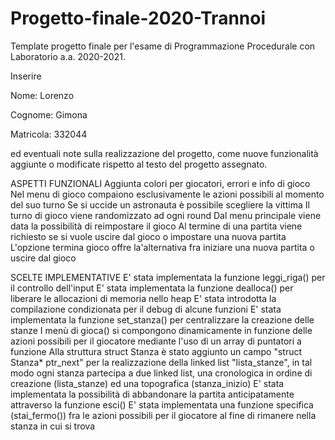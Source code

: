 # Progetto-finale-2020-Trannoi
Template progetto finale per l'esame di Programmazione Procedurale con Laboratorio a.a. 2020-2021.

Inserire

Nome: Lorenzo

Cognome: Gimona

Matricola: 332044


ed eventuali note sulla realizzazione del progetto, come nuove funzionalità aggiunte o modificate rispetto al testo del progetto assegnato.

ASPETTI FUNZIONALI
Aggiunta colori per giocatori, errori e info di gioco
Nel menu di gioco compaiono esclusivamente le azioni possibili al momento del suo turno 
Se si uccide un astronauta è possibile scegliere la vittima
Il turno di gioco viene randomizzato ad ogni round
Dal menu principale viene data la possibilità di reimpostare il gioco 
Al termine di una partita viene richiesto se si vuole uscire dal gioco o impostare una nuova partita 
L'opzione termina gioco offre la'alternativa fra iniziare una nuova partita o uscire dal gioco

SCELTE IMPLEMENTATIVE
E' stata implementata la funzione leggi_riga() per il controllo dell'input
E' stata implementata la funzione dealloca() per liberare le allocazioni di memoria nello heap
E' stata introdotta la compilazione condizionata per il debug di alcune funzioni
E' stata implementata la funzione set_stanza() per centralizzare la creazione delle stanze
I menù di gioca() si compongono dinamicamente in funzione delle azioni possibili per il giocatore mediante l'uso di un array di puntatori a funzione
Alla struttura struct Stanza è stato aggiunto un campo "struct Stanza* ptr_next" per la realizzazione della linked list "lista_stanze", in tal modo ogni stanza partecipa a due linked list, una cronologica in ordine di creazione (lista_stanze) ed una topografica (stanza_inizio)
E' stata implementata la possibilità di abbandonare la partita anticipatamente attraverso la funzione esci()
E' stata implementata una funzione specifica (stai_fermo()) fra le azioni possibili per il giocatore al fine di rimanere nella stanza in cui si trova
